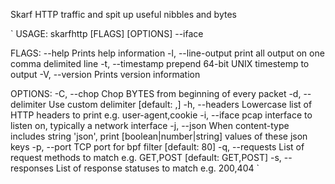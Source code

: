 Skarf HTTP traffic and spit up useful nibbles and bytes 

`
USAGE:
    skarfhttp [FLAGS] [OPTIONS] --iface <IFACE>

FLAGS:
        --help           Prints help information
    -l, --line-output    print all output on one comma delimited line
    -t, --timestamp      prepend 64-bit UNIX timestemp to output
    -V, --version        Prints version information

OPTIONS:
    -C, --chop <BYTES>             Chop BYTES from beginning of every packet
    -d, --delimiter <DELIMITER>    Use custom delimiter [default: ,]
    -h, --headers <headers>        Lowercase list of HTTP headers to print e.g. user-agent,cookie
    -i, --iface <IFACE>            pcap interface to listen on, typically a network interface
    -j, --json <KEY>               When content-type includes string 'json', print [boolean|number|string] values of
                                   these json keys
    -p, --port <PORT>              TCP port for bpf filter [default: 80]
    -q, --requests <requests>      List of request methods to match e.g. GET,POST [default: GET,POST]
    -s, --responses <responses>    List of response statuses to match e.g. 200,404
`
